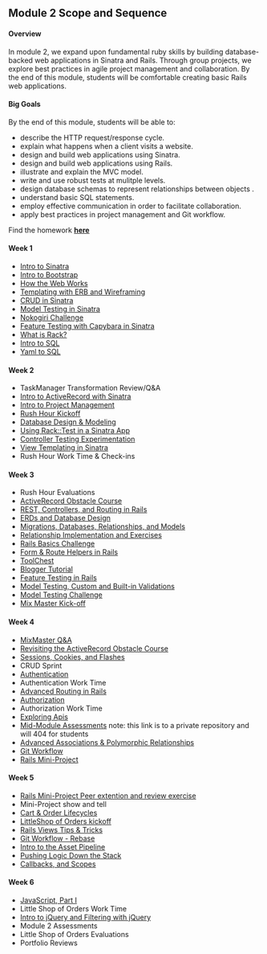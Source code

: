 ## Module 2 Scope and Sequence

#### Overview

In module 2, we expand upon fundamental ruby skills by building database-backed web applications in Sinatra and Rails. Through group projects, we explore best practices in agile project management and collaboration. By the end of this module, students will be comfortable creating basic Rails web applications. 

#### Big Goals

By the end of this module, students will be able to:

* describe the HTTP request/response cycle.
* explain what happens when a client visits a website.
* design and build web applications using Sinatra.
* design and build web applications using Rails.
* illustrate and explain the MVC model.
* write and use robust tests at mulitple levels.
* design database schemas to represent relationships between objects .
* understand basic SQL statements.
* employ effective communication in order to facilitate collaboration.
* apply best practices in project management and Git workflow.

Find the homework [__here__](https://github.com/turingschool/homework/blob/master/module-2-homework.markdown)

#### Week 1

* [Intro to Sinatra](https://github.com/turingschool/lesson_plans/blob/master/ruby_02-web_applications_with_ruby/introduction_to_sinatra.markdown)
* [Intro to Bootstrap](https://github.com/turingschool/lesson_plans/blob/master/ruby_02-web_applications_with_ruby/introduction_to_bootstrap_v2.md)
* [How the Web Works](https://github.com/turingschool/lesson_plans/blob/master/ruby_02-web_applications_with_ruby/how_the_web_works.markdown)
* [Templating with ERB and Wireframing](https://github.com/turingschool/lesson_plans/blob/master/ruby_02-web_applications_with_ruby/templating-and-wireframing.markdown)
* [CRUD in Sinatra](https://github.com/turingschool/lesson_plans/blob/master/ruby_02-web_applications_with_ruby/intro_to_crud.markdown)
* [Model Testing in Sinatra](https://github.com/turingschool/lesson_plans/blob/master/ruby_02-web_applications_with_ruby/model_testing_in_sinatra.markdown)
* [Nokogiri Challenge](https://github.com/turingschool/challenges/blob/master/parsing_html.markdown)
* [Feature Testing with Capybara in Sinatra](https://github.com/turingschool/lesson_plans/blob/master/ruby_02-web_applications_with_ruby/feature_testing_in_sinatra_with_capybara.markdown)
* [What is Rack?](https://github.com/turingschool/lesson_plans/blob/master/ruby_02-web_applications_with_ruby/what_is_rack.markdown)
* [Intro to SQL](https://github.com/turingschool/lesson_plans/blob/master/ruby_02-web_applications_with_ruby/introduction_to_sql.markdown)
* [Yaml to SQL](https://github.com/turingschool/lesson_plans/blob/master/ruby_02-web_applications_with_ruby/yaml_to_sqlite3.markdown)

#### Week 2

* TaskManager Transformation Review/Q&A
* [Intro to ActiveRecord with Sinatra](https://github.com/turingschool/lesson_plans/blob/master/ruby_02-web_applications_with_ruby/intro_to_active_record_in_sinatra.markdown)
* [Intro to Project Management](https://github.com/turingschool/lesson_plans/blob/master/ruby_02-web_applications_with_ruby/intro_to_project_management.markdown)
* [Rush Hour Kickoff](https://github.com/turingschool/curriculum/blob/master/source/projects/rush_hour.md)
* [Database Design & Modeling](https://github.com/turingschool/lesson_plans/blob/master/ruby_02-web_applications_with_ruby/visualising_and_implementing_database_relationships.markdown)
* [Using Rack::Test in a Sinatra App](https://github.com/turingschool/lesson_plans/blob/master/ruby_02-web_applications_with_ruby/rack_test_in_sinatra.markdown)
* [Controller Testing Experimentation](https://github.com/turingschool-examples/controller_testing)
* [View Templating in Sinatra](https://github.com/turingschool/lesson_plans/blob/master/ruby_02-web_applications_with_ruby/sinatra_partial_arts.markdown)
* Rush Hour Work Time & Check-ins

#### Week 3

* Rush Hour Evaluations
* [ActiveRecord Obstacle Course](https://github.com/turingschool/lesson_plans/blob/master/ruby_02-web_applications_with_ruby/active_record_obstacle_course.markdown)
* [REST, Controllers, and Routing in Rails](https://github.com/turingschool/lesson_plans/blob/master/ruby_02-web_applications_with_ruby/rest_routing_and_controllers_in_rails.markdown)
*  [ERDs and Database Design](https://github.com/turingschool/lesson_plans/blob/master/ruby_02-web_applications_with_ruby/entity-relationship-diagramming.md)
* [Migrations, Databases, Relationships, and Models](https://github.com/turingschool/lesson_plans/blob/master/ruby_02-web_applications_with_ruby/models_databases_relationships.markdown)
* [Relationship Implementation and Exercises](https://github.com/turingschool-examples/relationship_practice_exercises)
* [Rails Basics Challenge](https://github.com/turingschool/challenges/blob/master/models_databases_relationships_routes_controllers_oh_my.markdown)
* [Form & Route Helpers in Rails](https://github.com/turingschool/lesson_plans/blob/master/ruby_02-web_applications_with_ruby/route_helpers.md)
* [ToolChest](https://github.com/turingschool/lesson_plans/blob/master/ruby_02-web_applications_with_ruby/forms_and_route_helpers_in_rails.markdown)
* [Blogger Tutorial](http://tutorials.jumpstartlab.com/projects/blogger.html)
* [Feature Testing in Rails](https://github.com/turingschool/lesson_plans/blob/master/ruby_02-web_applications_with_ruby/feature_testing_rails_rspec.markdown)
* [Model Testing, Custom and Built-in Validations](https://github.com/turingschool/lesson_plans/blob/master/ruby_02-web_applications_with_ruby/model_testing_in_rails.markdown)
* [Model Testing Challenge](https://github.com/turingschool/challenges/blob/master/model_testing_rails.markdown)
* [Mix Master Kick-off](https://github.com/turingschool/lesson_plans/tree/master/ruby_02-web_applications_with_ruby/mix_master)

#### Week 4

* [MixMaster Q&A](https://github.com/turingschool/lesson_plans/tree/master/ruby_02-web_applications_with_ruby/mix_master)
* [Revisiting the ActiveRecord Obstacle Course](https://github.com/turingschool/lesson_plans/blob/master/ruby_02-web_applications_with_ruby/active_record_obstacle_course.markdown)
* [Sessions, Cookies, and Flashes](https://github.com/turingschool/lesson_plans/blob/master/ruby_02-web_applications_with_ruby/sessions_cookies_and_flashes.markdown)
* CRUD Sprint
* [Authentication](https://github.com/turingschool/lesson_plans/blob/master/ruby_02-web_applications_with_ruby/authentication.markdown)
* Authentication Work Time
* [Advanced Routing in Rails](https://github.com/turingschool/lesson_plans/blob/master/ruby_02-web_applications_with_ruby/advanced_routing_rails.markdown)
* [Authorization](https://github.com/turingschool/lesson_plans/blob/master/ruby_02-web_applications_with_ruby/authorization-in-rails.markdown)
* Authorization Work Time
* [Exploring Apis](https://github.com/turingschool/lesson_plans/blob/master/ruby_02-web_applications_with_ruby/exploring_apis.markdown)
* [Mid-Module Assessments](https://github.com/turingschool/assessment_challenges/blob/master/module_2_diagnostic.markdown) note: this link is to a private repository and will 404 for students
* [Advanced Associations & Polymorphic Relationships](https://github.com/turingschool/lesson_plans/blob/master/ruby_02-web_applications_with_ruby/advanced_associations.markdown)
* [Git Workflow](https://github.com/turingschool/lesson_plans/blob/master/ruby_02-web_applications_with_ruby/small_team_git_workflow.md)
* [Rails Mini-Project](https://github.com/turingschool/challenges/blob/master/rails-mini-project.markdown)

#### Week 5

* [Rails Mini-Project Peer extention and review exercise](https://github.com/turingschool/lesson_plans/blob/master/ruby_02-web_applications_with_ruby/mini-project-gem-implementation.md)
* Mini-Project show and tell
* [Cart & Order Lifecycles](https://github.com/turingschool/lesson_plans/blob/master/ruby_02-web_applications_with_ruby/cart_implementation.markdown)
* [LittleShop of Orders kickoff](https://github.com/turingschool/curriculum/blob/master/source/projects/little_shop.markdown)
* [Rails Views Tips & Tricks](https://github.com/turingschool/lesson_plans/blob/master/ruby_02-web_applications_with_ruby/rails_views_tips_and_techniques.markdown)
* [Git Workflow - Rebase](https://github.com/turingschool/lesson_plans/blob/master/ruby_02-web_applications_with_ruby/small_team_git_workflow.md)
* [Intro to the Asset Pipeline](https://github.com/turingschool/lesson_plans/blob/master/ruby_02-web_applications_with_ruby/intro_to_the_asset_pipeline.markdown)
* [Pushing Logic Down the Stack](http://tutorials.jumpstartlab.com/topics/architecture/pushing_logic_down_the_stack.html)
* [Callbacks, and Scopes](https://github.com/turingschool-examples/turing-scholarbot)

#### Week 6

* [JavaScript, Part I](https://github.com/turingschool/lesson_plans/blob/master/ruby_02-web_applications_with_ruby/introduction_to_javascript.markdown)
* Little Shop of Orders Work Time
* [Intro to jQuery and Filtering with jQuery](https://github.com/turingschool/lesson_plans/blob/master/ruby_02-web_applications_with_ruby/introduction_to_jquery.markdown)
* Module 2 Assessments
* Little Shop of Orders Evaluations
* Portfolio Reviews
